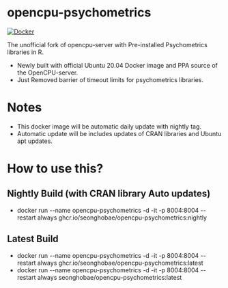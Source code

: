 # opencpu-psychometrics
[![Docker](https://github.com/seonghobae/opencpu-psychometrics/actions/workflows/docker-publish.yml/badge.svg)](https://github.com/seonghobae/opencpu-psychometrics/actions/workflows/docker-publish.yml)

The unofficial fork of opencpu-server with Pre-installed Psychometrics libraries in R.
- Newly built with official Ubuntu 20.04 Docker image and PPA source of the OpenCPU-server.
- Just Removed barrier of timeout limits for psychometrics libraries.

# Notes
- This docker image will be automatic daily update with nightly tag.
- Automatic update will be includes updates of CRAN libraries and Ubuntu apt updates.

# How to use this?
## Nightly Build (with CRAN library Auto updates)
- docker run --name opencpu-psychometrics -d -it -p 8004:8004 --restart always ghcr.io/seonghobae/opencpu-psychometrics:nightly

## Latest Build
- docker run --name opencpu-psychometrics -d -it -p 8004:8004 --restart always ghcr.io/seonghobae/opencpu-psychometrics:latest
- docker run --name opencpu-psychometrics -d -it -p 8004:8004 --restart always seonghobae/opencpu-psychometrics:latest
